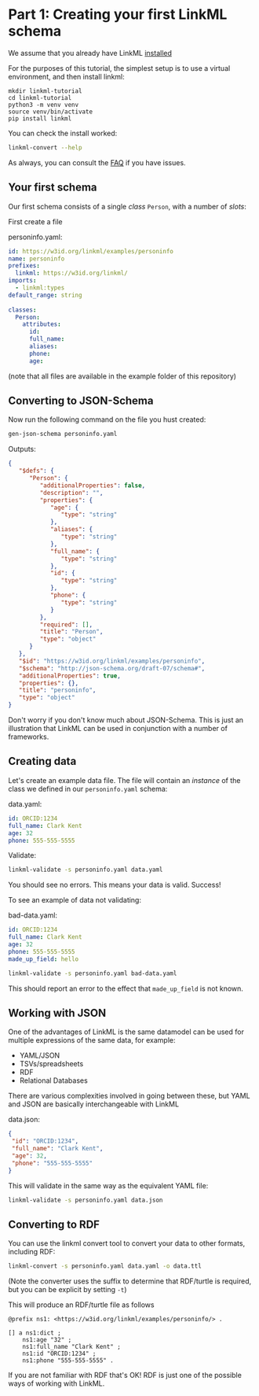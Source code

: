 # Part 1: Creating your first LinkML schema

We assume that you already have LinkML [installed](install)

For the purposes of this tutorial, the simplest setup is to use a virtual environment, and then install linkml:


<!-- SETUP -->
```
mkdir linkml-tutorial
cd linkml-tutorial
python3 -m venv venv
source venv/bin/activate
pip install linkml
```

You can check the install worked:

```bash
linkml-convert --help
```

As always, you can consult the [FAQ](../faq) if you have issues.

## Your first schema

Our first schema consists of a single *class* `Person`, with a number of *slots*:

First create a file

personinfo.yaml:

```yaml
id: https://w3id.org/linkml/examples/personinfo
name: personinfo
prefixes:
  linkml: https://w3id.org/linkml/
imports:
  - linkml:types
default_range: string
  
classes:
  Person:
    attributes:
      id:
      full_name:
      aliases:
      phone:
      age:
```

(note that all files are available in the example folder of this repository)

## Converting to JSON-Schema

Now run the following command on the file you hust created:

```bash
gen-json-schema personinfo.yaml 
```

Outputs:
```json
{
   "$defs": {
      "Person": {
         "additionalProperties": false,
         "description": "",
         "properties": {
            "age": {
               "type": "string"
            },
            "aliases": {
               "type": "string"
            },
            "full_name": {
               "type": "string"
            },
            "id": {
               "type": "string"
            },
            "phone": {
               "type": "string"
            }
         },
         "required": [],
         "title": "Person",
         "type": "object"
      }
   },
   "$id": "https://w3id.org/linkml/examples/personinfo",
   "$schema": "http://json-schema.org/draft-07/schema#",
   "additionalProperties": true,
   "properties": {},
   "title": "personinfo",
   "type": "object"
}
```

Don't worry if you don't know much about JSON-Schema. This is just an illustration that LinkML can be used in conjunction with a number of frameworks.

## Creating data

Let's create an example data file. The file will contain an *instance* of the class we defined in our `personinfo.yaml` schema:

data.yaml:

```yaml
id: ORCID:1234
full_name: Clark Kent
age: 32
phone: 555-555-5555

```

Validate:

```bash
linkml-validate -s personinfo.yaml data.yaml 
```

You should see no errors. This means your data is valid. Success!

To see an example of data not validating:

bad-data.yaml:

```yaml
id: ORCID:1234
full_name: Clark Kent
age: 32
phone: 555-555-5555
made_up_field: hello
```

<!-- FAIL -->
```bash
linkml-validate -s personinfo.yaml bad-data.yaml
```

This should report an error to the effect that `made_up_field` is not known.

## Working with JSON

One of the advantages of LinkML is the same datamodel can be used for multiple expressions of the same data, for example:

 * YAML/JSON
 * TSVs/spreadsheets
 * RDF
 * Relational Databases

There are various complexities involved in going between these, but YAML and JSON are basically interchangeable with LinkML

data.json:

```json
{
 "id": "ORCID:1234",
 "full_name": "Clark Kent",
 "age": 32,
 "phone": "555-555-5555"
}
```

This will validate in the same way as the equivalent YAML file:

```bash
linkml-validate -s personinfo.yaml data.json
```


## Converting to RDF

You can use the linkml convert tool to convert your data to other formats, including RDF:

```bash
linkml-convert -s personinfo.yaml data.yaml -o data.ttl
```

(Note the converter uses the suffix to determine that RDF/turtle is required, but you can be explicit by setting `-t`)

This will produce an RDF/turtle file as follows

<!-- MATCHES data.ttl -->
```turtle
@prefix ns1: <https://w3id.org/linkml/examples/personinfo/> .

[] a ns1:dict ;
    ns1:age "32" ;
    ns1:full_name "Clark Kent" ;
    ns1:id "ORCID:1234" ;
    ns1:phone "555-555-5555" .
```    

If you are not familiar with RDF that's OK! RDF is just one of the possible ways of working with LinkML.

